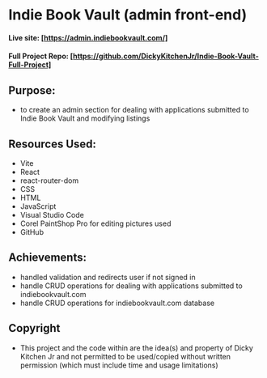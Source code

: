 # Indie Book Vault (admin front-end)
#### Live site: [https://admin.indiebookvault.com/]
#### Full Project Repo: [https://github.com/DickyKitchenJr/Indie-Book-Vault-Full-Project]

## Purpose:

- to create an admin section for dealing with applications submitted to Indie Book Vault and modifying listings

## Resources Used:

- Vite
- React
- react-router-dom
- CSS
- HTML
- JavaScript
- Visual Studio Code
- Corel PaintShop Pro for editing pictures used
- GitHub

## Achievements:

- handled validation and redirects user if not signed in
- handle CRUD operations for dealing with applications submitted to indiebookvault.com
- handle CRUD operations for indiebookvault.com database 

## Copyright

- This project and the code within are the idea(s) and property of Dicky Kitchen Jr and not permitted to be used/copied without written permission (which must include time and usage limitations)